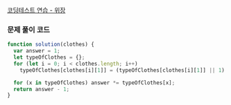 [코딩테스트 연습 - 위장](https://school.programmers.co.kr/learn/courses/30/lessons/42578)

### 문제 풀이 코드

```jsx
function solution(clothes) {
  var answer = 1;
  let typeOfClothes = {};
  for (let i = 0; i < clothes.length; i++)
    typeOfClothes[clothes[i][1]] = (typeOfClothes[clothes[i][1]] || 1) + 1;

  for (x in typeOfClothes) answer *= typeOfClothes[x];
  return answer - 1;
}
```